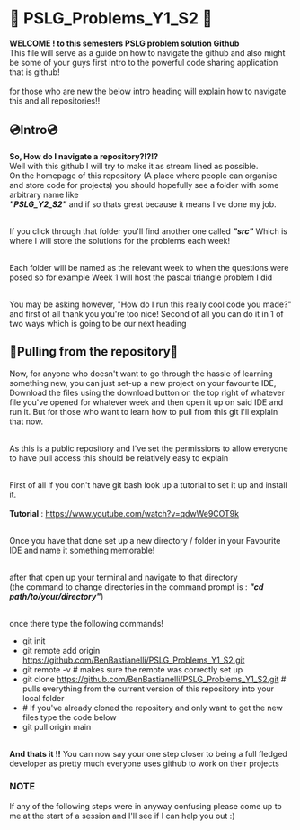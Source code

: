 # 👾 PSLG_Problems_Y1_S2 👾
**WELCOME ! to this semesters PSLG problem solution Github**<br>
This file will serve as a guide on how to navigate the github and also might be some of your guys first intro to the powerful code sharing application that is github!<br>
<br>for those who are new the below intro heading will explain how to navigate this and all repositories!!<br>

## 💿Intro💿
**So, How do I navigate a repository?!?!?**<br>
Well with this github I will try to make it as stream lined as possible. <br>
On the homepage of this repository (A place where people can organise and store code for projects) you should hopefully see a folder with some arbitrary name like <br>
***"PSLG_Y2_S2"*** and if so thats great because it means I've done my job. <br>

<br>If you click through that folder you'll find another one called ***"src"*** Which is where I will store the solutions for the problems each week!<br>

<br> Each folder will be named as the relevant week to when the questions were posed so for example Week 1 will host the pascal triangle problem I did <br>

<br> You may be asking however, "How do I run this really cool code you made?" and first of all thank you you're too nice! Second of all you can do it in 1 of two ways which is going to be our next heading 

## 🛜Pulling from the repository🛜
Now, for anyone who doesn't want to go through the hassle of learning something new, you can just set-up a new project on your favourite IDE, Download the files using the download button on the top right of whatever file you've opened for whatever week and then open it up on said IDE and run it. But for those who want to learn how to pull from this git I'll explain that now. <br>

<br> As this is a public repository and I've set the permissions to allow everyone to have pull access this should be relatively easy to explain <br>

<br> First of all if you don't have git bash look up a tutorial to set it up and install it. <br>
<br> **Tutorial** : https://www.youtube.com/watch?v=qdwWe9COT9k <br>

<br> Once you have that done set up a new directory / folder in your Favourite IDE and name it something memorable! <br>

<br> after that open up your terminal and navigate to that directory<br> (the command to change directories in the command prompt is : ***"cd path/to/your/directory"***)<br>

<br> once there type the following commands! <br>
  - git init
  - git remote add origin https://github.com/BenBastianelli/PSLG_Problems_Y1_S2.git
  - git remote -v \# makes sure the remote was correctly set up
  - git clone https://github.com/BenBastianelli/PSLG_Problems_Y1_S2.git  \# pulls everything from the current version of this repository into your local folder
  - \# If you've already cloned the repository and only want to get the new files type the code below
  - git pull origin main

<br> **And thats it !!** You can now say your one step closer to being a full fledged developer as pretty much everyone uses github to work on their projects <br>

### NOTE
If any of the following steps were in anyway confusing please come up to me at the start of a session and I'll see if I can help you out :)
